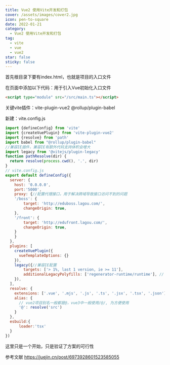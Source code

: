 ```yaml
---
title: Vue2 使用Vite开发和打包
cover: /assets/images/cover2.jpg
icon: pen-to-square
date: 2022-01-21
category:
  - Vue2 使用Vite开发和打包
tag:
  - vite
  - vue
  - vue2
star: false
sticky: false
---
```


首先根目录下要有index.html，也就是项目的入口文件

在页面中添加以下代码：用于引入Vue初始化入口文件
```html
<script type="module" src="/src/main.ts"></script>
```

关键vite插件：vite-plugin-vue2 @rollup/plugin-babel

新建：vite.config.js

```javascript
import {defineConfig} from 'vite'
import {createVuePlugin} from 'vite-plugin-vue2'
import {resolve} from 'path'
import babel from "@rollup/plugin-babel"
//兼容IE插件，兼容IE有额外代码支持体积会增大
import legacy from '@vitejs/plugin-legacy'
function pathResolve(dir) {
  return resolve(process.cwd(), '.', dir)
}
// vite.config.js
export default defineConfig({
  server: {
    host: '0.0.0.0',
    port:'5000',
    proxy: {//配置代理接口，用于解决跨域导致接口访问不到的问题
    '/boss': {
        target: 'http://eduboss.lagou.com/',
        changeOrigin: true,
    },
    '/front': {
        target: 'http://edufront.lagou.com/',
        changeOrigin: true,
    }
    }
  },
  plugins: [
    createVuePlugin({
      vueTemplateOptions: {}
    }),
    legacy({//兼容IE配置
        targets: ['> 1%, last 1 version, ie >= 11'],
        additionalLegacyPolyfills: ['regenerator-runtime/runtime'], // 面向IE11时需要此插件
    }),
  ],
  resolve: {
    extensions: ['.vue', '.mjs', '.js', '.ts', '.jsx', '.tsx', '.json'],
    alias: {
      // vue2项目别名一般都是@，vue3中一般使用/@/, 为方便使用
      '@': resolve('src')
    }
  },
  esbuild:{
      loader:'tsx'
  }
})
```

这里只是一个开始，只是验证了方案的可行性

参考文献 https://juejin.cn/post/6973928601523585055
